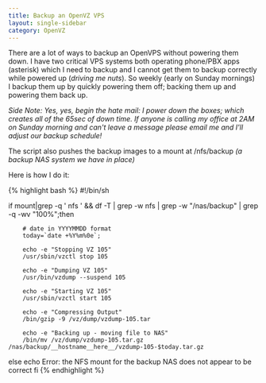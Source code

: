 ```yaml
---
title: Backup an OpenVZ VPS
layout: single-sidebar
category: OpenVZ
---
```


There are a lot of ways to backup an OpenVPS without powering them down.  I have two critical VPS systems both operating phone/PBX apps (asterisk) which I need to backup and I cannot get them to backup correctly while powered up (<em>driving me nuts</em>).  So weekly (early on Sunday mornings) I backup them up by quickly powering them off; backing them up and powering them back up.

<em>Side Note: Yes, yes, begin the hate mail: I power down the boxes; which creates all of the 65sec of down time.  If anyone is calling my office at 2AM on Sunday morning and can't leave a message please email me and I'll adjust our backup schedule!
</em>

The script also pushes the backup images to a mount at /nfs/backup <em>(a backup NAS system we have in place)</em>

Here is how I do it:

{% highlight bash %}
#!/bin/sh

if mount|grep -q ' nfs ' && df -T | grep -w nfs | grep -w "\/nas\/backup" | grep -q -wv "100%";then

        # date in YYYYMMDD format
        today=`date +%Y%m%0e`;

        echo -e "Stopping VZ 105"
        /usr/sbin/vzctl stop 105

        echo -e "Dumping VZ 105"
        /usr/bin/vzdump --suspend 105

        echo -e "Starting VZ 105"
        /usr/sbin/vzctl start 105

        echo -e "Compressing Output"
        /bin/gzip -9 /vz/dump/vzdump-105.tar

        echo -e "Backing up - moving file to NAS"
        /bin/mv /vz/dump/vzdump-105.tar.gz /nas/backup/__hostname__here__/vzdump-105-$today.tar.gz

else
        echo Error: the NFS mount for the backup NAS does not appear to be correct
fi
{% endhighlight %}
